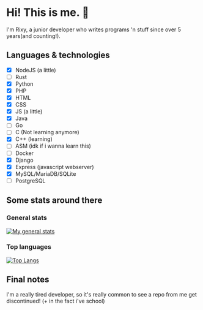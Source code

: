 # Hi! This is me. 👋
I'm Rixy, a junior developer who writes programs 'n stuff since over 5 years(and counting!).
## Languages & technologies

- [x] NodeJS (a little)
- [ ] Rust
- [x] Python
- [x] PHP
- [x] HTML
- [x] CSS
- [x] JS (a little)
- [x] Java
- [ ] Go
- [ ] C (Not learning anymore)
- [x] C++ (learning)
- [ ] ASM (idk if i wanna learn this)
- [ ] Docker 
- [x] Django
- [x] Express (javascript webserver)
- [x] MySQL/MariaDB/SQLite
- [ ] PostgreSQL
## Some stats around there
### General stats
[![My general stats](https://github-readme-stats.vercel.app/api?username=rix565)](https://github.com/anuraghazra/github-readme-stats)
### Top languages
[![Top Langs](https://github-readme-stats.vercel.app/api/top-langs/?username=rix565)](https://github.com/anuraghazra/github-readme-stats)
## Final notes
I'm a really tired developer, so it's really common to see a repo from me get discontinued! (+ in the fact i've school)
